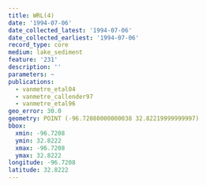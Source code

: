 ```yaml
---
title: WRL(4)
date: '1994-07-06'
date_collected_latest: '1994-07-06'
date_collected_earliest: '1994-07-06'
record_type: core
medium: lake_sediment
feature: '231'
description: ''
parameters: ~
publications:
  - vanmetre_etal04
  - vanmetre_callender97
  - vanmetre_etal96
geo_error: 30.0
geometry: POINT (-96.72080000000038 32.82219999999997)
bbox:
  xmin: -96.7208
  ymin: 32.8222
  xmax: -96.7208
  ymax: 32.8222
longitude: -96.7208
latitude: 32.8222
---
```

